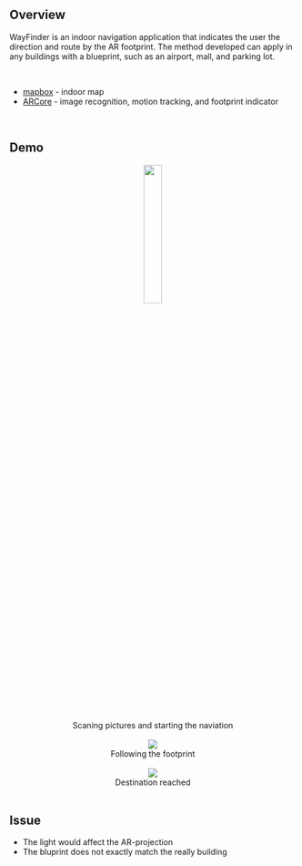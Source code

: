## Overview
WayFinder is an indoor navigation application that indicates the user the direction and route by the AR footprint. The method developed can apply in any buildings with a blueprint, such as an airport, mall, and parking lot.

<br>

* [mapbox](https://docs.mapbox.com/android/maps/examples/) - indoor map
* [ARCore](https://developers.google.com/ar/develop/java/augmented-images) - image recognition, motion tracking, and footprint indicator

<br>

## Demo
<p align="center">
<img src="/.meta/demo1.gif" width="25%" height="25%"><br>
Scaning pictures and starting the naviation<br><br>
<img src="/.meta/demo2.gif"><br>
Following the footprint<br><br>
<img src="/.meta/demo3.gif"><br>
Destination reached<br><br>
</p>

## Issue
* The light would affect the AR-projection
* The bluprint does not exactly match the really building
